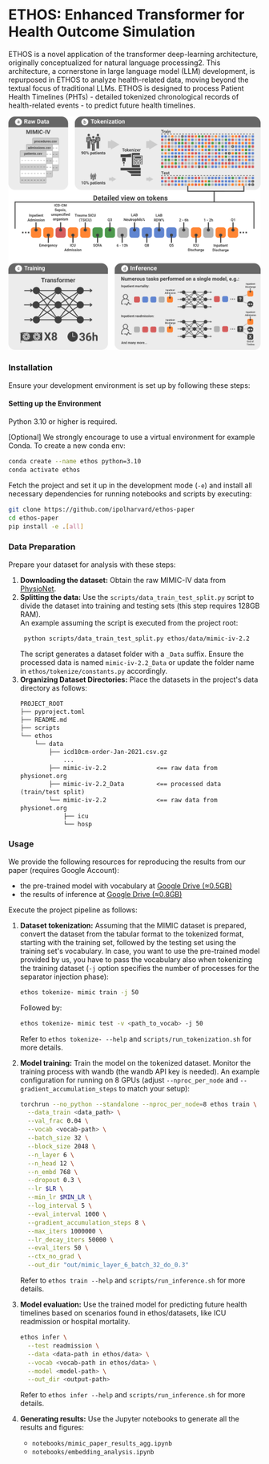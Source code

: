 # ETHOS: Enhanced Transformer for Health Outcome Simulation

ETHOS is a novel application of the transformer deep-learning architecture, originally
conceptualized for natural language processing2. This architecture, a cornerstone in large language
model (LLM) development, is repurposed in ETHOS to analyze health-related data, moving beyond the
textual focus of traditional LLMs. ETHOS is designed to process Patient Health Timelines (PHTs) -
detailed tokenized chronological records of health-related events - to predict future health
timelines.

![project_scheme](./figures/mimic_figure1_paper.png)

### Installation

Ensure your development environment is set up by following these steps:

#### Setting up the Environment

Python 3.10 or higher is required. 

[Optional] We strongly encourage to use a virtual environment for example Conda.
To create a new conda env:

```bash
conda create --name ethos python=3.10
conda activate ethos
```

Fetch the project and set it up in the development mode (`-e`) and install all necessary dependencies for
running notebooks and scripts by executing:
```bash
git clone https://github.com/ipolharvard/ethos-paper
cd ethos-paper
pip install -e .[all]
```

### Data Preparation

Prepare your dataset for analysis with these steps:

1. **Downloading the dataset:** Obtain the raw MIMIC-IV data
   from [PhysioNet](https://physionet.org/content/mimiciv/2.2/).
2. **Splitting the data:** Use the `scripts/data_train_test_split.py` script to divide the dataset
   into training and testing sets (this step requires 128GB RAM).
   <br>
   An example assuming the script is executed from the project root:
   ```bash
    python scripts/data_train_test_split.py ethos/data/mimic-iv-2.2
   ```
   The script generates a dataset folder with a `_Data` suffix. Ensure the processed data is
   named `mimic-iv-2.2_Data` or update the folder name in `ethos/tokenize/constants.py` accordingly.
3. **Organizing Dataset Directories:** Place the datasets in the project's data directory as
   follows:
   ```
   PROJECT_ROOT
   ├── pyproject.toml
   ├── README.md
   ├── scripts
   └── ethos
       └── data 
           ├── icd10cm-order-Jan-2021.csv.gz
               ...       
           ├── mimic-iv-2.2              <== raw data from physionet.org
           ├── mimic-iv-2.2_Data         <== processed data (train/test split)
           └── mimic-iv-2.2              <== raw data from physionet.org
               ├── icu
               └── hosp
   ```

### Usage


We provide the following resources for reproducing the results from our paper (requires Google Account):
- the pre-trained model with vocabulary at [Google Drive (≈0.5GB)](https://drive.google.com/file/d/1c8_OQadiHe0ZOoOdZuF-m0N3fbRnE1EP/view?usp=sharing)
- the results of inference at [Google Drive (≈0.8GB)](https://drive.google.com/file/d/1BgywarK7osx8xcyzZamOgSBhMJZqKlPy/view?usp=sharing)

Execute the project pipeline as follows:

1. **Dataset tokenization:** Assuming that the MIMIC dataset is prepared, convert the dataset from
   the tabular format to the tokenized format, starting with the training set, followed by the testing
   set using the training set's vocabulary. In case, you want to use the pre-trained model provided
   by us, you have to pass the vocabulary also when tokenizing the training dataset 
   (`-j` option specifies the number of processes for the separator injection phase):
   ```bash
   ethos tokenize- mimic train -j 50
   ```
   Followed by:
   ```bash
   ethos tokenize- mimic test -v <path_to_vocab> -j 50
   ```
   Refer to `ethos tokenize- --help` and `scripts/run_tokenization.sh` for more details.
2. **Model training:** Train the model on the tokenized dataset. Monitor the training process with
   wandb (the wandb API key is needed). An example configuration for running on 8 GPUs
   (adjust `--nproc_per_node` and `--gradient_accumulation_steps` to match your setup):

   ```bash
   torchrun --no_python --standalone --nproc_per_node=8 ethos train \
     --data_train <data_path> \
     --val_frac 0.04 \
     --vocab <vocab-path> \
     --batch_size 32 \
     --block_size 2048 \
     --n_layer 6 \
     --n_head 12 \
     --n_embd 768 \
     --dropout 0.3 \
     --lr $LR \
     --min_lr $MIN_LR \
     --log_interval 5 \
     --eval_interval 1000 \
     --gradient_accumulation_steps 8 \
     --max_iters 1000000 \
     --lr_decay_iters 50000 \
     --eval_iters 50 \
     --ctx_no_grad \
     --out_dir "out/mimic_layer_6_batch_32_do_0.3"
   ```
   Refer to `ethos train --help` and `scripts/run_inference.sh` for more details.
3. **Model evaluation:** Use the trained model for predicting future health timelines based on
   scenarios found in ethos/datasets, like ICU readmission or hospital mortality. 
   ```bash
   ethos infer \
     --test readmission \
     --data <data-path in ethos/data> \
     --vocab <vocab-path in ethos/data> \
     --model <model-path> \
     --out_dir <output-path>
   ```
   Refer to `ethos infer --help` and `scripts/run_inference.sh` for more details.
4. **Generating results:** Use the Jupyter notebooks to generate all the results and figures:
    - `notebooks/mimic_paper_results_agg.ipynb`
    - `notebooks/embedding_analysis.ipynb`